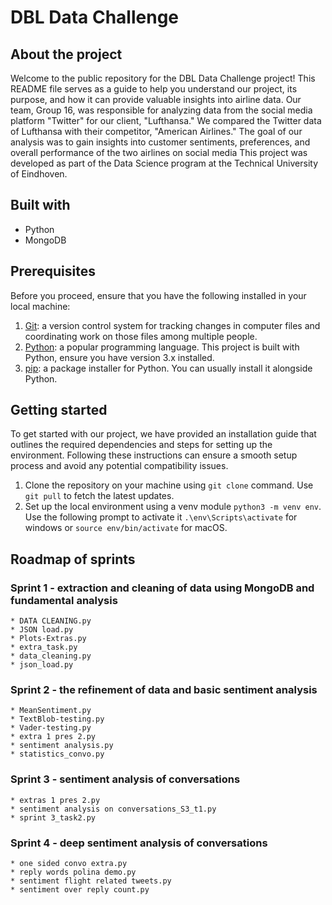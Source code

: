 # DBL Data Challenge 

## About the project 

Welcome to the public repository for the DBL Data Challenge project! 
This README file serves as a guide to help you understand our project, its purpose, and how it can provide valuable insights into airline data. 
Our team, Group 16, was responsible for analyzing data from the social media platform "Twitter" for our client, "Lufthansa." We compared the Twitter data of Lufthansa with their competitor, "American Airlines." 
The goal of our analysis was to gain insights into customer sentiments, preferences, and overall performance of the two airlines on social media
This project was developed as part of the Data Science program at the Technical University of Eindhoven.

## Built with 
 * Python
 * MongoDB
   
## Prerequisites

Before you proceed, ensure that you have the following installed in your local machine:

1. [Git](https://git-scm.com/book/en/v2/Getting-Started-Installing-Git): a version control system for tracking changes in computer files and coordinating work on those files among multiple people.
2. [Python](https://www.python.org/downloads/): a popular programming language. This project is built with Python, ensure you have version 3.x installed.
3. [pip](https://pip.pypa.io/en/stable/installation/): a package installer for Python. You can usually install it alongside Python.

## Getting started 
To get started with our project, we have provided an installation guide that outlines the required dependencies and steps for setting up the environment.
Following these instructions can ensure a smooth setup process and avoid any potential compatibility issues.

 1. Clone the repository on your machine using `git clone` command. Use `git pull` to fetch the latest updates.
 2. Set up the local environment using a venv module `python3 -m venv env`. Use the following prompt to activate it `.\env\Scripts\activate` for windows or `source env/bin/activate` for macOS.
 
## Roadmap of sprints 
  ### Sprint 1 - extraction and cleaning of data using MongoDB and fundamental analysis 
    * DATA CLEANING.py
    * JSON load.py
    * Plots-Extras.py
    * extra_task.py
    * data_cleaning.py
    * json_load.py
  ### Sprint 2 - the refinement of data and basic sentiment analysis 
    * MeanSentiment.py
    * TextBlob-testing.py
    * Vader-testing.py
    * extra 1 pres 2.py
    * sentiment analysis.py
    * statistics_convo.py
  ### Sprint 3 - sentiment analysis of conversations 
    * extras 1 pres 2.py
    * sentiment analysis on conversations_S3_t1.py
    * sprint 3_task2.py
  ### Sprint 4 - deep sentiment analysis of conversations 
    * one sided convo extra.py
    * reply words polina demo.py
    * sentiment flight related tweets.py
    * sentiment over reply count.py

